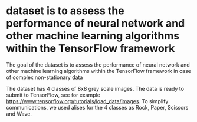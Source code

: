 # dataset is to assess the performance of neural network and other machine learning algorithms within the TensorFlow framework

The goal of the dataset is to assess the performance of neural network and other machine learning algorithms within the TensorFlow framework in case of complex non-stationary data
 
The dataset has 4 classes of 8x8 grey scale images. The data is ready to submit to TensorFlow, see for example https://www.tensorflow.org/tutorials/load_data/images. To simplify communications, we used alises for the 4 classes as Rock, Paper, Scissors and Wave.


